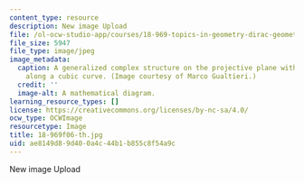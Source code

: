 ```yaml
---
content_type: resource
description: New image Upload
file: /ol-ocw-studio-app/courses/18-969-topics-in-geometry-dirac-geometry-fall-2006/ae8149d89d400a4c44b1b855c8f54a9c_18-969f06-th.jpg
file_size: 5947
file_type: image/jpeg
image_metadata:
  caption: A generalized complex structure on the projective plane with type change
    along a cubic curve. (Image courtesy of Marco Gualtieri.)
  credit: ''
  image-alt: A mathematical diagram.
learning_resource_types: []
license: https://creativecommons.org/licenses/by-nc-sa/4.0/
ocw_type: OCWImage
resourcetype: Image
title: 18-969f06-th.jpg
uid: ae8149d8-9d40-0a4c-44b1-b855c8f54a9c
---
```

New image Upload